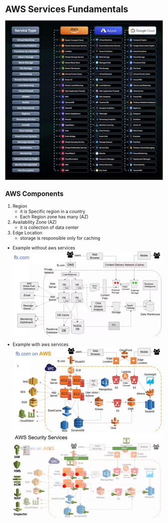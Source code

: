 # AWS Services Fundamentals

![alt text](images/aws-azure-gcp.jpg)

## AWS Components

1. Region
    - it is Specific region in a country
    - Each Region zone has many (AZ)
1. Availability Zone (AZ)
    - it is collection of data center
1. Edge Location
    - storage is responsible only for caching

- Example without aws services
![alt text](images/fb-without-aws-services.png)

- Example with aws services
![alt text](images/fb-with-aws-services-1.png)
![alt text](images/fb-with-aws-services-2.png)
